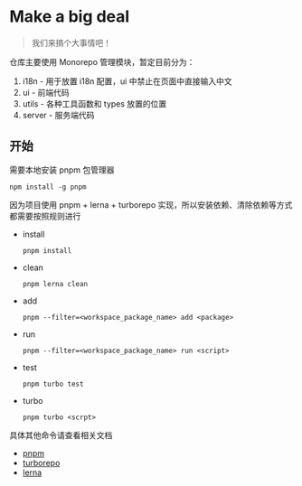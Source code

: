 # Make a big deal

> 我们来搞个大事情吧！

仓库主要使用 Monorepo 管理模块，暂定目前分为：

1. i18n - 用于放置 i18n 配置，ui 中禁止在页面中直接输入中文
2. ui - 前端代码
3. utils - 各种工具函数和 types 放置的位置
4. server - 服务端代码

## 开始

需要本地安装 pnpm 包管理器

```shell
npm install -g pnpm
```

因为项目使用 pnpm + lerna + turborepo 实现，所以安装依赖、清除依赖等方式都需要按照规则进行

- install

  ```shell
  pnpm install
  ```

- clean

  ```shell
  pnpm lerna clean
  ```

- add

  ```shell
  pnpm --filter=<workspace_package_name> add <package> 
  ```

- run

  ```shell
  pnpm --filter=<workspace_package_name> run <script>
  ```

- test
  
  ```shell
  pnpm turbo test
  ```

- turbo

  ```shell
  pnpm turbo <scrpt>
  ```

具体其他命令请查看相关文档

- [pnpm](https://pnpm.io)
- [turborepo](https://turbo.build/repo)
- [lerna](https://lerna.js.org)

